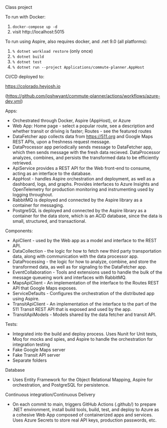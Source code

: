 Class project

To run with Docker:

1. `docker-compose up -d`
2. visit http://localhost:5015

To run using Aspire, also requires docker, and .net 9.0 (all platforms):

1. `% dotnet workload restore` (only once)
2. `% dotnet build`
3. `% dotnet test`
4. `% dotnet run --project Applications/commute-planner.AppHost`

CI/CD deployed to:

https://colorado.heyjosh.io

(https://github.com/joshwyant/commute-planner/actions/workflows/azure-dev.yml)


Apps:
- Orchestrated through Docker, Aspire (AppHost), or Azure
- Web App: Home page - select a popular route, see a description and whether transit or driving is faster; Routes - 
  see the featured routes
- DataFetcher app collects data from https://511.org and Google Maps REST APIs, upon a freshness request message.
- DataProcessor app periodically sends message to DataFetcher app, which then sends message with the fresh data recieved. 
  DataProcessor analyzes, combines, and persists the transformed data to be efficiently retrieved.
- ApiService provides a REST API for the Web front-end to consume, acting as an interface to the database.
- AppHost - handles Aspire orchestration and deployment, as well as a dashboard, logs, and graphs. Provides interfaces
  to Azure Insights and OpenTelemetry for production monitoring and instrumenting used by logging throughout.
- RabbitMQ is deployed and connected by the Aspire library as a container for messaging.
- PostgreSQL is deployed and connected by the Aspire library as a container for the data store, which is an ACID
  database, since the data is small, structured, and transactional.

Components:
- ApiClient - used by the Web app as a model and interface to the REST API.
- DataCollection - the logic for how to fetch new third party transportation data, along with communication with the
  data processor app.
- DataProcessing - the logic for how to analyze, combine, and store the transformed data, as well as for signaling to
  the DataFetcher app.
- EventCollaboration - Tools and extensions used to handle the bulk of the message queueing work and interfaces with
  RabbitMQ.
- MapsApiClient - An implementation of the interface to the Routes REST API that Google Maps exposes.
- ServiceDefaults - Configures the orchestration of the distributed app using Aspire.
- TransitApiClient - An implementation of the interface to the part of the 511 Transit REST API that is exposed and used
  by the app.
- TransitApiModels - Models shared by the data fetcher and transit API.

Tests:
- Integrated into the build and deploy process. Uses Nunit for Unit tests, Moq for mocks and spies, and Aspire to
  handle the orchestration for integration testing
- Fake Google Maps server
- Fake Transit API server
- Separate folders

Database
- Uses Entity Framework for the Object Relational Mapping, Aspire for orchestration, and PostgreSQL for persistence.

Continuous integration/Continuous Delivery
- On each commit to main, triggers GitHub Actions (.github/) to prepare .NET environment, install build tools, build, test, and deploy to Azure as
  a cohesive Web App composed of containerized apps and services. Uses Azure
  Secrets to store real API keys, production passwords, etc.
